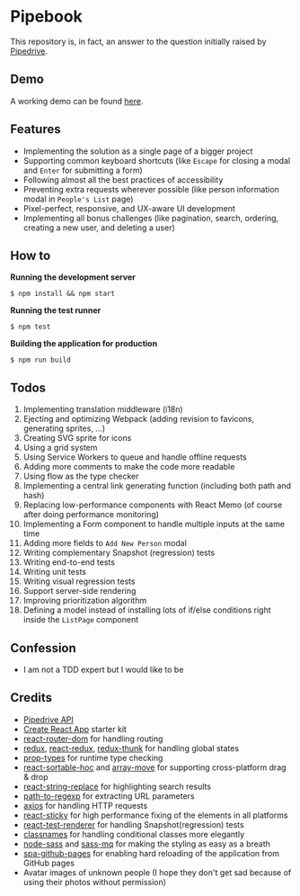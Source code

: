 # Pipebook

This repository is, in fact, an answer to the question initially raised by [Pipedrive](https://www.pipedrive.com).

## Demo

A working demo can be found [here](https://bijanmoudi.github.io/pipebook).

## Features

- Implementing the solution as a single page of a bigger project
- Supporting common keyboard shortcuts (like `Escape` for closing a modal and `Enter` for submitting a form)
- Following almost all the best practices of accessibility
- Preventing extra requests wherever possible (like person information modal in `People's List` page)
- Pixel-perfect, responsive, and UX-aware UI development
- Implementing all bonus challenges (like pagination, search, ordering, creating a new user, and deleting a user)

## How to

**Running the development server**

    $ npm install && npm start

**Running the test runner**

    $ npm test

**Building the application for production**

    $ npm run build

## Todos

1.  Implementing translation middleware (i18n)
2.  Ejecting and optimizing Webpack (adding revision to favicons, generating sprites, ...)
3.  Creating SVG sprite for icons
4.  Using a grid system
5.  Using Service Workers to queue and handle offline requests
6.  Adding more comments to make the code more readable
7.  Using flow as the type checker
8.  Implementing a central link generating function (including both path and hash)
9.  Replacing low-performance components with React Memo (of course after doing performance monitoring)
10. Implementing a Form component to handle multiple inputs at the same time
11. Adding more fields to `Add New Person` modal
12. Writing complementary Snapshot (regression) tests
13. Writing end-to-end tests
14. Writing unit tests
15. Writing visual regression tests
16. Support server-side rendering
17. Improving prioritization algorithm
18. Defining a model instead of installing lots of if/else conditions right inside the `ListPage` component

## Confession

- I am not a TDD expert but I would like to be

## Credits

- [Pipedrive API](https://developers.pipedrive.com/docs/api/v1/#!/Persons)
- [Create React App](https://github.com/facebook/create-react-app) starter kit
- [react-router-dom](https://github.com/ReactTraining/react-router) for handling routing
- [redux](https://github.com/reduxjs/redux), [react-redux](https://github.com/reduxjs/react-redux), [redux-thunk](https://github.com/reduxjs/redux-thunk) for handling global states
- [prop-types](https://github.com/facebook/prop-types) for runtime type checking
- [react-sortable-hoc](https://github.com/clauderic/react-sortable-hoc) and [array-move](https://github.com/sindresorhus/array-move) for supporting cross-platform drag & drop
- [react-string-replace](https://github.com/iansinnott/react-string-replace) for highlighting search results
- [path-to-regexp](https://github.com/pillarjs/path-to-regexp) for extracting URL parameters
- [axios](https://github.com/axios/axios) for handling HTTP requests
- [react-sticky](https://github.com/captivationsoftware/react-sticky) for high performance fixing of the elements in all platforms
- [react-test-renderer](https://www.npmjs.com/package/react-test-renderer) for handling Snapshot(regression) tests
- [classnames](https://github.com/JedWatson/classnames) for handling conditional classes more elegantly
- [node-sass](https://github.com/sass/node-sass) and [sass-mq](https://github.com/sass-mq/sass-mq) for making the styling as easy as a breath
- [spa-github-pages](https://github.com/rafrex/spa-github-pages) for enabling hard reloading of the application from GitHub pages
- Avatar images of unknown people (I hope they don't get sad because of using their photos without permission)
